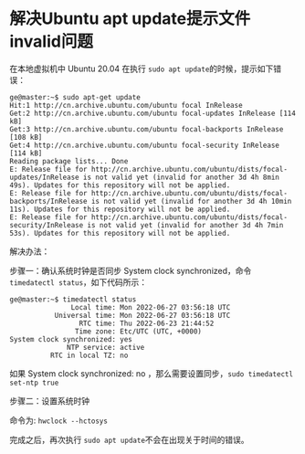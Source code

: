 # 解决Ubuntu apt update提示文件invalid问题

在本地虚拟机中 Ubuntu 20.04 在执行 `sudo apt update`的时候，提示如下错误：


```plain text
ge@master:~$ sudo apt-get update
Hit:1 http://cn.archive.ubuntu.com/ubuntu focal InRelease
Get:2 http://cn.archive.ubuntu.com/ubuntu focal-updates InRelease [114 kB]
Get:3 http://cn.archive.ubuntu.com/ubuntu focal-backports InRelease [108 kB]
Get:4 http://cn.archive.ubuntu.com/ubuntu focal-security InRelease [114 kB]
Reading package lists... Done
E: Release file for http://cn.archive.ubuntu.com/ubuntu/dists/focal-updates/InRelease is not valid yet (invalid for another 3d 4h 8min 49s). Updates for this repository will not be applied.
E: Release file for http://cn.archive.ubuntu.com/ubuntu/dists/focal-backports/InRelease is not valid yet (invalid for another 3d 4h 10min 11s). Updates for this repository will not be applied.
E: Release file for http://cn.archive.ubuntu.com/ubuntu/dists/focal-security/InRelease is not valid yet (invalid for another 3d 4h 7min 53s). Updates for this repository will not be applied.
```

解决办法：

步骤一：确认系统时钟是否同步 System clock synchronized，命令 `timedatectl status`，如下代码所示：


```plain text
ge@master:~$ timedatectl status
               Local time: Mon 2022-06-27 03:56:18 UTC
           Universal time: Mon 2022-06-27 03:56:18 UTC
                 RTC time: Thu 2022-06-23 21:44:52
                Time zone: Etc/UTC (UTC, +0000)
System clock synchronized: yes
              NTP service: active
          RTC in local TZ: no
```

如果 System clock synchronized: no ，那么需要设置同步，`sudo timedatectl set-ntp true`

步骤二：设置系统时钟

命令为: `hwclock --hctosys`

完成之后，再次执行 `sudo apt update`不会在出现关于时间的错误。

